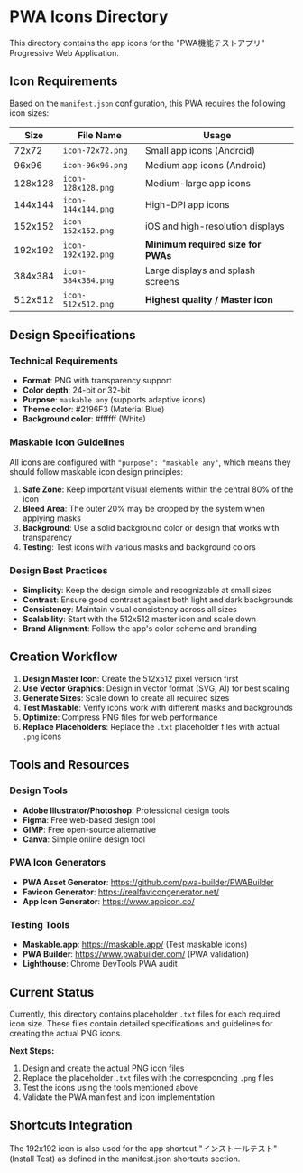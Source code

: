 # PWA Icons Directory

This directory contains the app icons for the "PWA機能テストアプリ" Progressive Web Application.

## Icon Requirements

Based on the `manifest.json` configuration, this PWA requires the following icon sizes:

| Size | File Name | Usage |
|------|-----------|-------|
| 72x72 | `icon-72x72.png` | Small app icons (Android) |
| 96x96 | `icon-96x96.png` | Medium app icons (Android) |
| 128x128 | `icon-128x128.png` | Medium-large app icons |
| 144x144 | `icon-144x144.png` | High-DPI app icons |
| 152x152 | `icon-152x152.png` | iOS and high-resolution displays |
| 192x192 | `icon-192x192.png` | **Minimum required size for PWAs** |
| 384x384 | `icon-384x384.png` | Large displays and splash screens |
| 512x512 | `icon-512x512.png` | **Highest quality / Master icon** |

## Design Specifications

### Technical Requirements
- **Format**: PNG with transparency support
- **Color depth**: 24-bit or 32-bit
- **Purpose**: `maskable any` (supports adaptive icons)
- **Theme color**: #2196F3 (Material Blue)
- **Background color**: #ffffff (White)

### Maskable Icon Guidelines
All icons are configured with `"purpose": "maskable any"`, which means they should follow maskable icon design principles:

1. **Safe Zone**: Keep important visual elements within the central 80% of the icon
2. **Bleed Area**: The outer 20% may be cropped by the system when applying masks
3. **Background**: Use a solid background color or design that works with transparency
4. **Testing**: Test icons with various masks and background colors

### Design Best Practices
- **Simplicity**: Keep the design simple and recognizable at small sizes
- **Contrast**: Ensure good contrast against both light and dark backgrounds
- **Consistency**: Maintain visual consistency across all sizes
- **Scalability**: Start with the 512x512 master icon and scale down
- **Brand Alignment**: Follow the app's color scheme and branding

## Creation Workflow

1. **Design Master Icon**: Create the 512x512 pixel version first
2. **Use Vector Graphics**: Design in vector format (SVG, AI) for best scaling
3. **Generate Sizes**: Scale down to create all required sizes
4. **Test Maskable**: Verify icons work with different masks and backgrounds
5. **Optimize**: Compress PNG files for web performance
6. **Replace Placeholders**: Replace the `.txt` placeholder files with actual `.png` icons

## Tools and Resources

### Design Tools
- **Adobe Illustrator/Photoshop**: Professional design tools
- **Figma**: Free web-based design tool
- **GIMP**: Free open-source alternative
- **Canva**: Simple online design tool

### PWA Icon Generators
- **PWA Asset Generator**: https://github.com/pwa-builder/PWABuilder
- **Favicon Generator**: https://realfavicongenerator.net/
- **App Icon Generator**: https://www.appicon.co/

### Testing Tools
- **Maskable.app**: https://maskable.app/ (Test maskable icons)
- **PWA Builder**: https://www.pwabuilder.com/ (PWA validation)
- **Lighthouse**: Chrome DevTools PWA audit

## Current Status

Currently, this directory contains placeholder `.txt` files for each required icon size. These files contain detailed specifications and guidelines for creating the actual PNG icons.

**Next Steps:**
1. Design and create the actual PNG icon files
2. Replace the placeholder `.txt` files with the corresponding `.png` files
3. Test the icons using the tools mentioned above
4. Validate the PWA manifest and icon implementation

## Shortcuts Integration

The 192x192 icon is also used for the app shortcut "インストールテスト" (Install Test) as defined in the manifest.json shortcuts section.